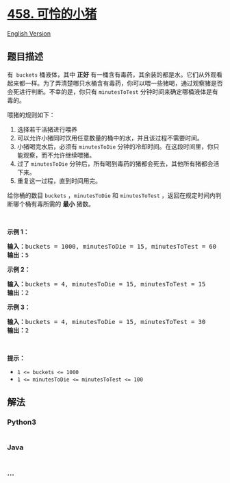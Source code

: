 # [458. 可怜的小猪](https://leetcode-cn.com/problems/poor-pigs)

[English Version](/solution/0400-0499/0458.Poor%20Pigs/README_EN.md)

## 题目描述

<!-- 这里写题目描述 -->

<p>有<code> buckets</code> 桶液体，其中 <strong>正好</strong> 有一桶含有毒药，其余装的都是水。它们从外观看起来都一样。为了弄清楚哪只水桶含有毒药，你可以喂一些猪喝，通过观察猪是否会死进行判断。不幸的是，你只有 <code>minutesToTest</code> 分钟时间来确定哪桶液体是有毒的。</p>

<p>喂猪的规则如下：</p>

<ol>
	<li>选择若干活猪进行喂养</li>
	<li>可以允许小猪同时饮用任意数量的桶中的水，并且该过程不需要时间。</li>
	<li>小猪喝完水后，必须有 <code>minutesToDie</code> 分钟的冷却时间。在这段时间里，你只能观察，而不允许继续喂猪。</li>
	<li>过了 <code>minutesToDie</code> 分钟后，所有喝到毒药的猪都会死去，其他所有猪都会活下来。</li>
	<li>重复这一过程，直到时间用完。</li>
</ol>

<p>给你桶的数目 <code>buckets</code> ，<code>minutesToDie</code> 和 <code>minutesToTest</code> ，返回在规定时间内判断哪个桶有毒所需的 <strong>最小</strong> 猪数。</p>

<p> </p>

<p><strong>示例 1：</strong></p>

<pre>
<strong>输入：</strong>buckets = 1000, minutesToDie = 15, minutesToTest = 60
<strong>输出：</strong>5
</pre>

<p><strong>示例 2：</strong></p>

<pre>
<strong>输入：</strong>buckets = 4, minutesToDie = 15, minutesToTest = 15
<strong>输出：</strong>2
</pre>

<p><strong>示例 3：</strong></p>

<pre>
<strong>输入：</strong>buckets = 4, minutesToDie = 15, minutesToTest = 30
<strong>输出：</strong>2
</pre>

<p> </p>

<p><strong>提示：</strong></p>

<ul>
	<li><code>1 <= buckets <= 1000</code></li>
	<li><code>1 <= minutesToDie <= minutesToTest <= 100</code></li>
</ul>


## 解法

<!-- 这里可写通用的实现逻辑 -->

<!-- tabs:start -->

### **Python3**

<!-- 这里可写当前语言的特殊实现逻辑 -->

```python

```

### **Java**

<!-- 这里可写当前语言的特殊实现逻辑 -->

```java

```

### **...**

```

```

<!-- tabs:end -->

